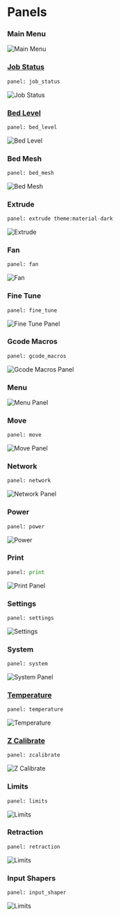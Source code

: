 # Panels

### Main Menu
![Main Menu](img/panels/main_panel.png)

### [Job Status](Job_status.md)
```py
panel: job_status
```
![Job Status](img/panels/job_status.png)

### [Bed Level](Screws.md)
```py
panel: bed_level
```
![Bed Level](img/panels/bed_level.png)

### Bed Mesh
```py
panel: bed_mesh
```
![Bed Mesh](img/panels/bed_mesh.png)

### Extrude
```py
panel: extrude theme:material-dark
```
![Extrude](img/panels/extrude.png)

### Fan
```py
panel: fan
```
![Fan](img/panels/fan.png)

### Fine Tune
```py
panel: fine_tune
```
![Fine Tune Panel](img/panels/fine_tune.png)

### Gcode Macros
```py
panel: gcode_macros
```
![Gcode Macros Panel](img/panels/gcode_macros.png)

### Menu
![Menu Panel](img/panels/menu.png)

### Move
```py
panel: move
```
![Move Panel](img/panels/move.png)

### Network
```py
panel: network
```
![Network Panel](img/panels/network.png)

### Power
```py
panel: power
```
![Power](img/panels/power.png)

### Print
```py
panel: print
```
![Print Panel](img/panels/print.png)

### Settings
```py
panel: settings
```
![Settings](img/panels/settings.png)

### System
```py
panel: system
```
![System Panel](img/panels/system.png)

### [Temperature](Temperature.md)
```py
panel: temperature
```
![Temperature](img/panels/temperature.png)

### [Z Calibrate](Zcalibrate.md)
```py
panel: zcalibrate
```
![Z Calibrate](img/panels/zcalibrate.png)

### Limits
```py
panel: limits
```
![Limits](img/panels/limits.png)

### Retraction
```py
panel: retraction
```
![Limits](img/panels/retraction.png)

### Input Shapers
```py
panel: input_shaper
```
![Limits](img/panels/input_shaper.png)

